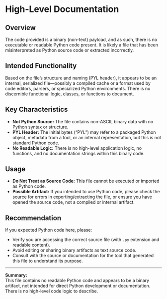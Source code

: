 # High-Level Documentation

## Overview
The code provided is a binary (non-text) payload, and as such, there is no executable or readable Python code present. It is likely a file that has been misinterpreted as Python source code or extracted incorrectly.

## Intended Functionality
Based on the file’s structure and naming (PYL header), it appears to be an internal, serialized file—possibly a compiled cache or a format used by code editors, parsers, or specialized Python environments. There is no discernible functional logic, classes, or functions to document.

## Key Characteristics
- **Not Python Source:** The file contains non-ASCII, binary data with no Python syntax or structure.
- **PYL Header:** The initial bytes (“PYL”) may refer to a packaged Python object, metadata from a tool, or an internal representation, but this is not standard Python code.
- **No Readable Logic:** There is no high-level application logic, no functions, and no documentation strings within this binary code.

## Usage
- **Do Not Treat as Source Code:** This file cannot be executed or imported as Python code.
- **Possible Artifact:** If you intended to use Python code, please check the source for errors in exporting/extracting the file, or ensure you have opened the source code, not a compiled or internal artifact.

## Recommendation
If you expected Python code here, please:
- Verify you are accessing the correct source file (with `.py` extension and readable content).
- Avoid editing or sharing binary artifacts as text source code.
- Consult with the source or documentation for the tool that generated this file to understand its purpose.

---

**Summary:**  
This file contains no readable Python code and appears to be a binary artifact, not intended for direct Python development or documentation. There is no high-level code logic to describe.